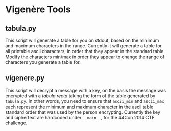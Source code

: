 Vigenère Tools
==============

tabula.py
---------
This script will generate a table for you on stdout, based on the minimum and maximum characters in the range.
Currently it will generate a table for all printable ascii characters, in order that they appear in the standard table.
Modify the characters min/max in order they appear to change the range of characters you generate a table for.

vigenere.py
-----------
This script will decrypt a message with a key, on the basis the message was encrypted with a _tabula recta_ taking the form of the table generated by `tabula.py`.
In other words, you need to ensure that `ascii_min` and `ascii_max` each represent the minimum and maximum character in the ascii table standard order that was used by the person encrypting.
Currently the key and ciphertext are hardcoded under `__main__`, for the 44Con 2014 CTF challenge.
